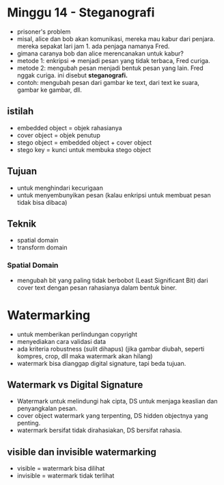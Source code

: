 # Minggu 14 - Steganografi

- prisoner's problem
- misal, alice dan bob akan komunikasi, mereka mau kabur dari penjara. mereka sepakat lari jam 1. ada penjaga namanya Fred.
- gimana caranya bob dan alice merencanakan untuk kabur?
- metode 1: enkripsi => menjadi pesan yang tidak terbaca, Fred curiga.
- metode 2: mengubah pesan menjadi bentuk pesan yang lain. Fred nggak curiga. ini disebut **steganografi.**
- contoh: mengubah pesan dari gambar ke text, dari text ke suara, gambar ke gambar, dll.

## istilah
- embedded object = objek rahasianya
- cover object = objek penutup
- stego object = embedded object + cover object
- stego key = kunci untuk membuka stego object

## Tujuan
- untuk menghindari kecurigaan
- untuk menyembunyikan pesan (kalau enkripsi untuk membuat pesan tidak bisa dibaca)

## Teknik
- spatial domain
- transform domain

### Spatial Domain
- mengubah bit yang paling tidak berbobot (Least Significant Bit) dari cover text dengan pesan rahasianya dalam bentuk biner.

# Watermarking
- untuk memberikan perlindungan copyright
- menyediakan cara validasi data
- ada kriteria robustness (sulit dihapus) (jika gambar diubah, seperti kompres, crop, dll maka watermark akan hilang)
- watermark bisa dianggap digital signature, tapi beda tujuan.

## Watermark vs Digital Signature
- Watermark untuk melindungi hak cipta, DS untuk menjaga keaslian dan penyangkalan pesan.
- cover object watermark yang terpenting, DS hidden objectnya yang penting.
- watermark bersifat tidak dirahasiakan, DS bersifat rahasia.

## visible dan invisible watermarking
- visible = watermark bisa dilihat
- invisible = watermark tidak terlihat